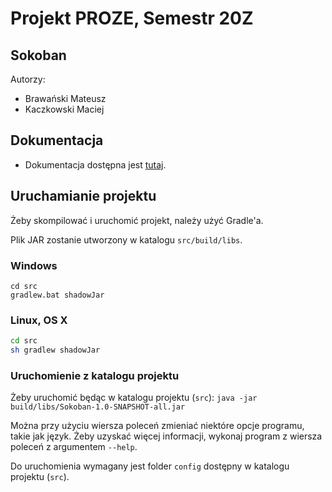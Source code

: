 # Projekt PROZE, Semestr 20Z
## Sokoban
Autorzy:
- Brawański Mateusz
- Kaczkowski Maciej

## Dokumentacja
- Dokumentacja dostępna jest [tutaj](https://static.emzi0767.com/misc/eiti/proze/).

## Uruchamianie projektu
Żeby skompilować i uruchomić projekt, należy użyć Gradle'a.

Plik JAR zostanie utworzony w katalogu `src/build/libs`.

### Windows
```batch
cd src
gradlew.bat shadowJar
```

### Linux, OS X
```sh
cd src
sh gradlew shadowJar
```

### Uruchomienie z katalogu projektu
Żeby uruchomić będąc w katalogu projektu (`src`): `java -jar build/libs/Sokoban-1.0-SNAPSHOT-all.jar`

Można przy użyciu wiersza poleceń zmieniać niektóre opcje programu, takie jak język. Żeby uzyskać więcej informacji, 
wykonaj program z wiersza poleceń z argumentem `--help`.

Do uruchomienia wymagany jest folder `config` dostępny w katalogu projektu (`src`).

